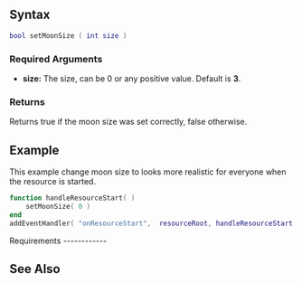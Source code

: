 Syntax
------

``` lua
bool setMoonSize ( int size )
```

### Required Arguments

-   **size:** The size, can be 0 or any positive value. Default is **3**.

### Returns

Returns true if the moon size was set correctly, false otherwise.

Example
-------

<section name="Server" class="server" show="true">
This example change moon size to looks more realistic for everyone when the resource is started.

``` lua
function handleResourceStart( )
    setMoonSize( 0 )
end
addEventHandler( "onResourceStart",  resourceRoot, handleResourceStart )
```

</section>
Requirements
------------

See Also
--------

